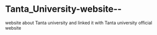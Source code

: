 # Tanta_University-website--
website about Tanta university and linked it with Tanta university official website
